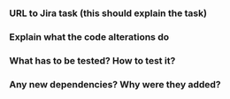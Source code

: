 ### URL to Jira task (this should explain the task)

### Explain what the code alterations do

### What has to be tested? How to test it?

### Any new dependencies? Why were they added?
